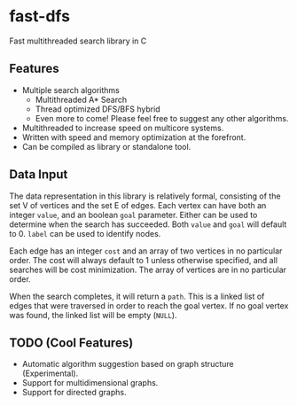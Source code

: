 # fast-dfs
Fast multithreaded search library in C

Features
--------
- Multiple search algorithms
    + Multithreaded A* Search
    + Thread optimized DFS/BFS hybrid
    + Even more to come! Please feel free to suggest any other algorithms.
- Multithreaded to increase speed on multicore systems.
- Written with speed and memory optimization at the forefront.
- Can be compiled as library or standalone tool.

Data Input
----------
The data representation in this library is relatively formal, consisting of
the set V of vertices and the set E of edges. Each vertex can have both an
integer `value`, and an boolean `goal` parameter. Either can be used to determine
when the search has succeeded. Both `value` and `goal` will default to 0. `label`
can be used to identify nodes.

Each edge has an integer `cost` and an array of two vertices in no particular order.
The cost will always default to 1 unless otherwise specified, and all searches will
be cost minimization. The array of vertices are in no particular order.

When the search completes, it will return a `path`. This is a linked list of edges
that were traversed in order to reach the goal vertex. If no goal vertex was found,
the linked list will be empty (`NULL`).

TODO (Cool Features)
--------------------
- Automatic algorithm suggestion based on graph structure (Experimental).
- Support for multidimensional graphs.
- Support for directed graphs.
